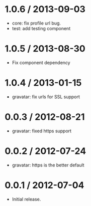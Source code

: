 
1.0.6 / 2013-09-03 
==================

  * core: fix profile url bug.
  * test: add testing component

1.0.5 / 2013-08-30
==================

  * Fix component dependency

1.0.4 / 2013-01-15
==================

  * gravatar: fix urls for SSL support

0.0.3 / 2012-08-21
==================

  * gravatar: fixed https support

0.0.2 / 2012-07-24
==================

  * gravatar: https is the better default

0.0.1 / 2012-07-04
==================

  * Initial release.
